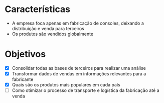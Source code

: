 # Características
- A empresa foca apenas em fabricação de consoles, deixando a distribuição e venda para terceiros
- Os produtos são vendidos globalmente

# Objetivos
- [X] Consolidar todas as bases de terceiros para realizar uma análise
- [X] Transformar dados de vendas em informações relevantes para a fabricante
- [X] Quais são os produtos mais populares em cada país
- [ ] Como otimizar o processo de transporte e logística da fabricação até a venda
